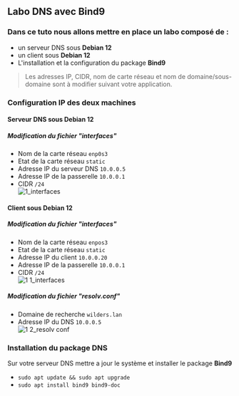 ## Labo DNS avec Bind9

### Dans ce tuto nous allons mettre en place un labo composé de :  
- un serveur DNS sous **Debian 12**  
- un client sous **Debian 12**  
- L'installation et la configuration du package **Bind9**
> Les adresses IP, CIDR, nom de carte réseau et nom de domaine/sous-domaine sont à modifier suivant votre application.

### Configuration IP des deux machines
#### Serveur DNS sous Debian 12
##### Modification du fichier "*interfaces*"
- Nom de la carte réseau `enp0s3`  
- Etat de la carte réseau `static`  
- Adresse IP du serveur DNS `10.0.0.5`  
- Adresse IP de la passerelle `10.0.0.1`  
- CIDR `/24`  
![1_interfaces](https://github.com/user-attachments/assets/394ed49c-1d95-441e-8faa-8aa1acb4d77d)

#### Client sous Debian 12
##### Modification du fichier "*interfaces*"
- Nom de la carte réseau `enpos3`  
- Etat de la carte réseau `static`  
- Adresse IP du client `10.0.0.20`  
- Adresse IP de la passerelle `10.0.0.1`  
- CIDR `/24`  
![1 1_interfaces](https://github.com/user-attachments/assets/63eed0df-0131-4896-bdf8-5976c81997fa)

##### Modification du fichier "*resolv.conf*"
- Domaine de recherche `wilders.lan`  
- Adresse IP du DNS `10.0.0.5`  
![1 2_resolv conf](https://github.com/user-attachments/assets/44700d32-d211-493e-a337-53966d2cc2d5)

### Installation du package DNS
Sur votre serveur DNS mettre a jour le système et installer le package **Bind9**  
- `sudo apt update && sudo apt upgrade`  
- `sudo apt install bind9 bind9-doc`  







